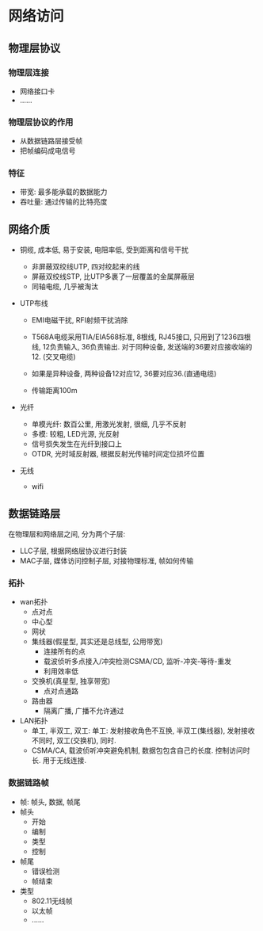 # 网络访问

## 物理层协议

### 物理层连接

* 网络接口卡
* ......

### 物理层协议的作用

* 从数据链路层接受帧
* 把帧编码成电信号

### 特征

* 带宽: 最多能承载的数据能力
* 吞吐量: 通过传输的比特亮度

## 网络介质

* 铜缆, 成本低, 易于安装, 电阻率低, 受到距离和信号干扰

  * 非屏蔽双绞线UTP, 四对绞起来的线
  * 屏蔽双绞线STP, 比UTP多裹了一层覆盖的金属屏蔽层
  * 同轴电缆, 几乎被淘汰

* UTP布线

  * EMI电磁干扰, RFI射频干扰消除

  * T568A电缆采用TIA/EIA568标准, 8根线, RJ45接口, 只用到了1236四根线, 12负责输入, 36负责输出. 对于同种设备, 发送端的36要对应接收端的12. (交叉电缆)
  * 如果是异种设备, 两种设备12对应12, 36要对应36.(直通电缆)
  * 传输距离100m

* 光纤
  * 单模光纤: 数百公里, 用激光发射, 很细, 几乎不反射
  * 多模: 较粗, LED光源, 光反射
  * 信号损失发生在光纤到接口上
  * OTDR, 光时域反射器, 根据反射光传输时间定位损坏位置
* 无线
  * wifi

## 数据链路层

在物理层和网络层之间, 分为两个子层:

* LLC子层, 根据网络层协议进行封装
* MAC子层, 媒体访问控制子层, 对接物理标准, 帧如何传输

### 拓扑

* wan拓扑
  * 点对点
  * 中心型
  * 网状
  * 集线器(假星型, 其实还是总线型, 公用带宽)
    * 连接所有的点
    * 载波侦听多点接入/冲突检测CSMA/CD, 监听-冲突-等待-重发
    * 利用效率低
  * 交换机(真星型, 独享带宽)
    * 点对点通路
  * 路由器
    * 隔离广播, 广播不允许通过
* LAN拓扑
  * 单工, 半双工, 双工: 单工: 发射接收角色不互换, 半双工(集线器), 发射接收不同时, 双工(交换机), 同时.
  * CSMA/CA, 载波侦听冲突避免机制, 数据包包含自己的长度. 控制访问时长. 用于无线连接.

### 数据链路帧

* 帧: 帧头, 数据, 帧尾
* 帧头
  * 开始
  * 编制
  * 类型
  * 控制
* 帧尾
  * 错误检测
  * 帧结束
* 类型
  * 802.11无线帧
  * 以太帧
  * ......